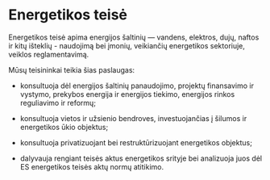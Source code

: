 # Energetikos teisė

Energetikos teisė apima energijos šaltinių — vandens, elektros, dujų, naftos ir kitų išteklių - naudojimą bei įmonių, veikiančių energetikos sektoriuje, veiklos reglamentavimą.

Mūsų teisininkai teikia šias paslaugas:

- konsultuoja dėl energijos šaltinių panaudojimo, projektų finansavimo ir vystymo, prekybos energija ir energijos tiekimo, energijos rinkos reguliavimo ir reformų;

- konsultuoja vietos ir užsienio bendroves, investuojančias į šilumos ir energetikos ūkio objektus;

- konsultuoja privatizuojant bei restruktūrizuojant energetikos objektus;

- dalyvauja rengiant teisės aktus energetikos srityje bei analizuoja juos dėl ES energetikos teisės aktų normų atitikimo.

